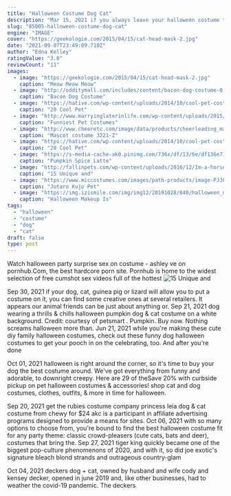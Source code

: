 ```yaml
---
title: "Halloween Costume Dog Cat"
description: "Mar 15, 2021 if you always leave your halloween costume to the last minute, this quick diy cat emoji costume is perfect for you. It only takes a few minutes to assemble. You just need heart"
slug: "85005-halloween-costume-dog-cat"
engine: "IMAGE"
cover: "https://geekologie.com/2015/04/15/cat-head-mask-2.jpg"
date: "2021-09-07T23:49:09.710Z"
author: "Edna Kelley"
ratingValue: "3.0"
reviewCount: "11"
images:
  - image: "https://geekologie.com/2015/04/15/cat-head-mask-2.jpg"
    caption: "Meow Meow Meow"
  - image: "http://odditymall.com/includes/content/bacon-dog-costume-0.jpg"
    caption: "Bacon Dog Costume"
  - image: "https://hative.com/wp-content/uploads/2014/10/cool-pet-costumes/8-cool-pet-costumes.jpg"
    caption: "20 Cool Pet"
  - image: "http://www.marryinglaterinlife.com/wp-content/uploads/2015/10/skunk-dog-costume.jpg"
    caption: "Funniest Pet Costumes"
  - image: "http://www.cheeretc.com/image/data/products/cheerleading_mascots-chicken-3221-Z-White-Belly-Goose.jpg"
    caption: "Mascot costume 3221-Z"
  - image: "https://hative.com/wp-content/uploads/2014/10/cool-pet-costumes/12-cool-pet-costumes.jpg"
    caption: "20 Cool Pet"
  - image: "https://s-media-cache-ak0.pinimg.com/736x/df/13/6e/df136e7113a3de2f95d6d314e2dc08eb.jpg"
    caption: "Pumpkin Spice Latte"
  - image: "http://fallinpets.com/wp-content/uploads/2016/12/Im-a-horse-dog-costume.jpg"
    caption: "15 Unique and"
  - image: "https://www.miccostumes.com/images/path-products/image-PJJ004JK-2.jpg/&width=1200&height=1200&a.jpg"
    caption: "Jotaro Kujo Pet"
  - image: "https://img.izismile.com/img/img12/20191028/640/halloween_makeup_is_cooler_than_halloween_costumes_640_high_08.jpg"
    caption: "Halloween Makeup Is"
tags:
  - "halloween"
  - "costume"
  - "dog"
  - "cat"
draft: false
type: post
---
```


Watch halloween party surprise sex on costume - ashley ve on pornhub.Com, the best hardcore porn site. Pornhub is home to the widest selection of free cumshot sex videos full of the hottest
![15 Unique and](http://fallinpets.com/wp-content/uploads/2016/12/Im-a-horse-dog-costume.jpg "15 Unique and")

Sep 30, 2021 if your dog, cat, guinea pig or lizard will allow you to put a costume on it, you can find some creative ones at several retailers. It appears our animal friends can be just about anything or. Sep 21, 2021 dog wearing a thrills &amp; chills halloween pumpkin dog &amp; cat costume on a white background. Credit: courtesy of petsmart . Pumpkin. Buy now. Nothing screams halloween more than. Jun 21, 2021 while you&#39;re making these cute diy family halloween costumes, check out these funny dog halloween costumes to get your pooch in on the celebrating, too. And after you&#39;re done
<!--inArticleAds-->

<!--galleryOne-->

Oct 01, 2021 halloween is right around the corner, so it's time to buy your dog the best costume around. We've got everything from funny and adorable, to downright creepy. Here are 29 of theSave 20% with curbside pickup on pet halloween costumes & accessories! shop cat and dog costumes, clothes, outfits, & more in time for halloween.
<!--inArticleAds-->

<!--galleryTwo-->

Sep 20, 2021 get the rubies costume company princess leia dog & cat costume from chewy for $24 akc is a participant in affiliate advertising programs designed to provide a means for sites. Oct 06, 2021 with so many options to choose from, you're bound to find the best halloween costume fit for any party theme: classic crowd-pleasers (cute cats, bats and deer), costumes that bring the. Sep 27, 2021 tiger king quickly became one of the biggest pop-culture phenomenons of 2020, and with it, so did joe exotic's signature bleach blond strands and outrageous country-glam
<!--galleryThree-->

Oct 04, 2021 deckers dog + cat, owned by husband and wife cody and kensey decker, opened in june 2019 and, like other businesses, had to weather the covid-19 pandemic. The deckers